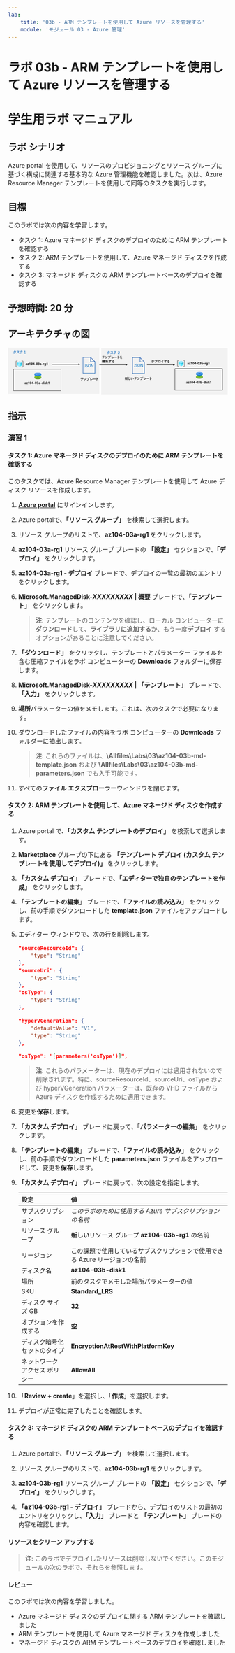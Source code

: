 ```yaml
---
lab:
    title: '03b - ARM テンプレートを使用して Azure リソースを管理する'
    module: 'モジュール 03 - Azure 管理'
---
```


# ラボ 03b - ARM テンプレートを使用して Azure リソースを管理する
# 学生用ラボ マニュアル

## ラボ シナリオ
Azure portal を使用して、リソースのプロビジョニングとリソース グループに基づく構成に関連する基本的な Azure 管理機能を確認しました。次は、Azure Resource Manager テンプレートを使用して同等のタスクを実行します。

## 目標

このラボでは次の内容を学習します。

+ タスク 1: Azure マネージド ディスクのデプロイのために ARM テンプレートを確認する
+ タスク 2: ARM テンプレートを使用して、Azure マネージド ディスクを作成する
+ タスク 3: マネージド ディスクの ARM テンプレートベースのデプロイを確認する

## 予想時間: 20 分

## アーキテクチャの図

![image](../media/lab03b.png)

## 指示

### 演習 1

#### タスク 1: Azure マネージド ディスクのデプロイのために ARM テンプレートを確認する

このタスクでは、Azure Resource Manager テンプレートを使用して Azure ディスク リソースを作成します。

1. [**Azure portal**](https://portal.azure.com) にサインインします。

1. Azure portalで、**「リソース グループ」** を検索して選択します。 

1. リソース グループのリストで、**az104-03a-rg1** をクリックします。

1. **az104-03a-rg1** リソース グループ ブレードの **「設定」** セクションで、**「デプロイ」** をクリックします。

1. **az104-03a-rg1 - デプロイ** ブレードで、デプロイの一覧の最初のエントリをクリックします。

1. **Microsoft.ManagedDisk-*XXXXXXXXX* \| 概要** ブレードで、「**テンプレート**」 をクリックします。

    >**注**: テンプレートのコンテンツを確認し、ローカル コンピューターに**ダウンロード**して、**ライブラリに追加する**か、もう一度**デプロイ** するオプションがあることに注意してください。

1. **「ダウンロード」** をクリックし、テンプレートとパラメーター ファイルを含む圧縮ファイルをラボ コンピューターの **Downloads** フォルダーに保存します。

1. **Microsoft.ManagedDisk-*XXXXXXXXX* \| 「テンプレート」** ブレードで、**「入力」** をクリックします。

1. **場所**パラメーターの値をメモします。これは、次のタスクで必要になります。

1. ダウンロードしたファイルの内容をラボ コンピューターの **Downloads** フォルダーに抽出します。

    >**注**: これらのファイルは、**\\Allfiles\\Labs\\03\\az104-03b-md-template.json** および **\\Allfiles\\Labs\\03\\az104-03b-md-parameters.json** でも入手可能です。
    
1. すべての**ファイル エクスプローラー**ウィンドウを閉じます。

#### タスク 2: ARM テンプレートを使用して、Azure マネージド ディスクを作成する

1. Azure portal で、**「カスタム テンプレートのデプロイ」** を検索して選択します。

1. **Marketplace** グループの下にある **「テンプレート デプロイ (カスタム テンプレートを使用してデプロイ)」** をクリックします。

1. **「カスタム デプロイ」** ブレードで、**「エディターで独自のテンプレートを作成」** をクリックします。

1. 「**テンプレートの編集**」 ブレードで、「**ファイルの読み込み**」 をクリックし、前の手順でダウンロードした **template.json** ファイルをアップロードします。

1. エディター ウィンドウで、次の行を削除します。

   ```json
   "sourceResourceId": {
       "type": "String"
   },
   "sourceUri": {
       "type": "String"
   },
   "osType": {
       "type": "String"
   },
   ```

   ```json
   "hyperVGeneration": {
       "defaultValue": "V1",
       "type": "String"
   },      
   ```

   ```json
   "osType": "[parameters('osType')]",
   ```

    >**注**: これらのパラメーターは、現在のデプロイには適用されないので削除されます。特に、sourceResourceId、sourceUri、osType および hyperVGeneration パラメーターは、既存の VHD ファイルから Azure ディスクを作成するために適用できます。

1. 変更を**保存**します。

1. 「**カスタム デプロイ**」 ブレードに戻って、「**パラメーターの編集**」 をクリックします。 

1. 「**テンプレートの編集**」 ブレードで、「**ファイルの読み込み**」 をクリックし、前の手順でダウンロードした **parameters.json** ファイルをアップロードして、変更を**保存**します。

1. **「カスタム デプロイ」** ブレードに戻って、次の設定を指定します。

    | 設定 | 値 |
    | --- |--- |
    | サブスクリプション | *このラボのために使用する Azure サブスクリプションの名前* |
    | リソース グループ | **新しい**リソース グループ **az104-03b-rg1** の名前 |
    | リージョン | この課題で使用しているサブスクリプションで使用できる Azure リージョンの名前 |
    | ディスク名 | **az104-03b-disk1** |
    | 場所 | 前のタスクでメモした場所パラメーターの値 |
    | SKU | **Standard_LRS** |
    | ディスク サイズ GB | **32** |
    | オプションを作成する | **空** |
    | ディスク暗号化セットのタイプ | **EncryptionAtRestWithPlatformKey** |
    | ネットワーク アクセス ポリシー | **AllowAll** |

1. 「**Review + create**」を選択し、「**作成**」を選択します。

1. デプロイが正常に完了したことを確認します。

#### タスク 3: マネージド ディスクの ARM テンプレートベースのデプロイを確認する

1. Azure portalで、**「リソース グループ」** を検索して選択します。 

1. リソース グループのリストで、**az104-03b-rg1** をクリックします。

1. **az104-03b-rg1** リソース グループ ブレードの **「設定」** セクションで、**「デプロイ」** をクリックします。

1. **「az104-03b-rg1 - デプロイ」** ブレードから、デプロイのリストの最初のエントリをクリックし、**「入力」** ブレードと **「テンプレート」** ブレードの内容を確認します。

#### リソースをクリーン アップする

   >**注**: このラボでデプロイしたリソースは削除しないでください。このモジュールの次のラボで、それらを参照します。

#### レビュー

このラボでは次の内容を学習しました。

- Azure マネージド ディスクのデプロイに関する ARM テンプレートを確認しました
- ARM テンプレートを使用して Azure マネージド ディスクを作成しました
- マネージド ディスクの ARM テンプレートベースのデプロイを確認しました
